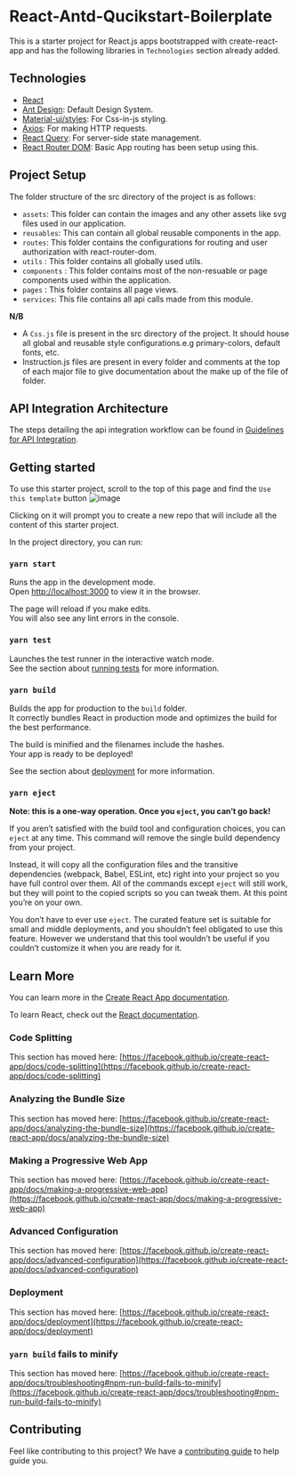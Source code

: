 # React-Antd-Qucikstart-Boilerplate

This is a starter project for React.js apps bootstrapped with create-react-app and has the following libraries in `Technologies` section already added.

## Technologies​
- [React](https://reactjs.org)
- [Ant Design](https://ant.design/): Default Design System.
- [Material-ui/styles](https://material-ui.com/styles/basics/): For Css-in-js styling.
- [Axios](https://github.com/axios/axios): For making HTTP requests.
- [React Query](https://react-query.tanstack.com): For server-side state management.
- [React Router DOM](https://reactrouter.com/web/guides/quick-start): Basic App routing has been setup using this.


## Project Setup

The folder structure of the src directory of the project is as follows:<br/>

- `assets`: This folder can contain the images and any other assets like svg files used in our application.
- `reusables`: This can contain all global reusable components in the app.
- `routes`: This folder contains the configurations for routing and user authorization with react-router-dom.
- `utils` : This folder contains all globally used utils.
- `components` : This folder contains most of the non-resuable or page components used within the application. 
- `pages` : This folder contains all page views.
- `services`: This file contains all api calls made from this module.

**N/B** 
- A `Css.js` file is present in the src directory of the project. It should house all global and reusable style configurations.e.g primary-colors, default fonts, etc.
- Instruction.js files are present in every folder and comments at the top of each major file to give documentation about the make up of the file of folder.


## API Integration Architecture​
The steps detailing the api integration workflow can be found in [Guidelines for API Integration](API_INTEGRATION.md).


## Getting started
To use this starter project, scroll to the top of this page and find the `Use this template` button
![image](https://user-images.githubusercontent.com/37719470/111035156-66485f80-8419-11eb-964f-f6ceca0840c0.png)

Clicking on it will prompt you to create a new repo that will include all the content of this starter project.


In the project directory, you can run:
### `yarn start`

Runs the app in the development mode.\
Open [http://localhost:3000](http://localhost:3000) to view it in the browser.

The page will reload if you make edits.\
You will also see any lint errors in the console.

### `yarn test`

Launches the test runner in the interactive watch mode.\
See the section about [running tests](https://facebook.github.io/create-react-app/docs/running-tests) for more information.

### `yarn build`

Builds the app for production to the `build` folder.\
It correctly bundles React in production mode and optimizes the build for the best performance.

The build is minified and the filenames include the hashes.\
Your app is ready to be deployed!

See the section about [deployment](https://facebook.github.io/create-react-app/docs/deployment) for more information.

### `yarn eject`

**Note: this is a one-way operation. Once you `eject`, you can’t go back!**

If you aren’t satisfied with the build tool and configuration choices, you can `eject` at any time. This command will remove the single build dependency from your project.

Instead, it will copy all the configuration files and the transitive dependencies (webpack, Babel, ESLint, etc) right into your project so you have full control over them. All of the commands except `eject` will still work, but they will point to the copied scripts so you can tweak them. At this point you’re on your own.

You don’t have to ever use `eject`. The curated feature set is suitable for small and middle deployments, and you shouldn’t feel obligated to use this feature. However we understand that this tool wouldn’t be useful if you couldn’t customize it when you are ready for it.


## Learn More

You can learn more in the [Create React App documentation](https://facebook.github.io/create-react-app/docs/getting-started).

To learn React, check out the [React documentation](https://reactjs.org/).

### Code Splitting

This section has moved here: [https://facebook.github.io/create-react-app/docs/code-splitting](https://facebook.github.io/create-react-app/docs/code-splitting)

### Analyzing the Bundle Size

This section has moved here: [https://facebook.github.io/create-react-app/docs/analyzing-the-bundle-size](https://facebook.github.io/create-react-app/docs/analyzing-the-bundle-size)

### Making a Progressive Web App

This section has moved here: [https://facebook.github.io/create-react-app/docs/making-a-progressive-web-app](https://facebook.github.io/create-react-app/docs/making-a-progressive-web-app)

### Advanced Configuration

This section has moved here: [https://facebook.github.io/create-react-app/docs/advanced-configuration](https://facebook.github.io/create-react-app/docs/advanced-configuration)

### Deployment

This section has moved here: [https://facebook.github.io/create-react-app/docs/deployment](https://facebook.github.io/create-react-app/docs/deployment)

### `yarn build` fails to minify

This section has moved here: [https://facebook.github.io/create-react-app/docs/troubleshooting#npm-run-build-fails-to-minify](https://facebook.github.io/create-react-app/docs/troubleshooting#npm-run-build-fails-to-minify)

## Contributing

Feel like contributing to this project? We have a [contributing guide](./CONTRIBUTING.md) to help guide you.

